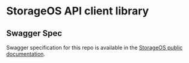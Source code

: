 # StorageOS API client library

## Swagger Spec
Swagger specification for this repo is available in the [StorageOS public documentation](https://github.com/storageos/storageos.github.io/blob/master/swagger.yaml).

